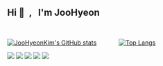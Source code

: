 <h2> Hi 👋 &nbsp;,  &nbsp; I'm JooHyeon</h2>

<p align="left">
</p>
<br/>

[![JooHyeonKim's GitHub stats](https://github-readme-stats.vercel.app/api?username=JooHyeonKim&show_icons=true&hide_border=true&theme=shadow_blue)](https://github.com/JooHyeonKim/github-readme-stats) &nbsp;&nbsp;&nbsp;&nbsp;&nbsp;&nbsp;&nbsp;&nbsp;&nbsp;&nbsp;&nbsp; [![Top Langs](https://github-readme-stats.vercel.app/api/top-langs/?username=JooHyeonKim&layout=compact)](https://github.com/JooHyeonKim/github-readme-stats)


<img src="https://img.shields.io/badge/JAVA-007396?style=for-the-badge&logo=java&logoColor=white"> <img src="https://img.shields.io/badge/Python-3776AB?style=for-the-badge&logo=Python&logoColor=white">  <img src="https://img.shields.io/badge/C-A8B9CC?style=for-the-badge&logo=c&logoColor=white">  <img src="https://img.shields.io/badge/Swift-F05138?style=for-the-badge&logo=swift&logoColor=white"> <img src="https://img.shields.io/badge/flutter-49BDA5?style=for-the-badge&logo=flutter&logoColor=white">

